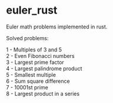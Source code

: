 # euler_rust
Euler math problems implemented in rust. 

Solved problems:

1   -   Multiples of 3 and 5 <br />
2   -   Even Fibonacci numbers <br />
3   -   Largest prime factor <br />
4   -   Largest palindrome product <br />
5   -   Smallest multiple <br />
6   -   Sum square difference <br />
7   -   10001st prime <br />
8   -   Largest product in a series
